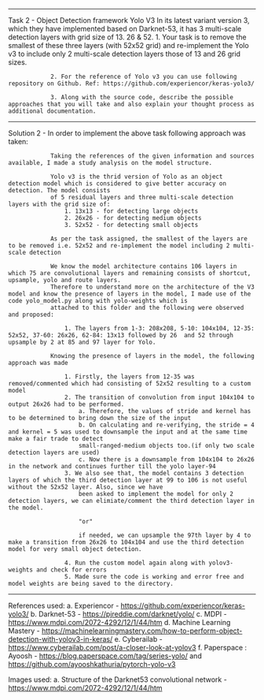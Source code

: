 ---------------------------------------------------------------------------------------------------------------------------------------------------------------

Task 2 - Object Detection framework Yolo V3
			In its latest variant version 3, which they have implemented based on Darknet-53, it has 3 multi-scale detection layers with grid size of 13. 26 & 52.
				1. Your task is to remove the smallest of these three layers (with 52x52 grid) and re-implement the Yolo v3 to include only 2 multi-scale detection 
				layers those of 13 and 26 grid sizes.
				
				2. For the reference of Yolo v3 you can use following repository on Github. Ref: https://github.com/experiencor/keras-yolo3/
				
				3. Along with the source code, describe the possible approaches that you will take and also explain your thought process as additional documentation.
				
---------------------------------------------------------------------------------------------------------------------------------------------------------------

Solution 2 - In order to implement the above task following approach was taken:
				
				Taking the references of the given information and sources available, I made a study analysis on the model structure.
				
				Yolo v3 is the thrid version of Yolo as an object detection model which is considered to give better accuracy on detection. The model consists 
				of 5 residual layers and three multi-scale detection layers with the grid size of:
					1. 13x13 - for detecting large objects
					2. 26x26 - for detecting medium objects
					3. 52x52 - for detecting small objects
					
				As per the task assigned, the smallest of the layers are to be removed i.e. 52x52 and re-implement the model including 2 multi-scale detection
				
				We know the model architecture contains 106 layers in which 75 are convolutional layers and remaining consists of shortcut, upsample, yolo and route layers.
				Therefore to understand more on the architecture of the V3 model and know the presence of layers in the model, I made use of the code yolo_model.py along with yolo-weights which is 
				attached to this folder and the following were observed and proposed:
				
					1. The layers from 1-3: 208x208, 5-10: 104x104, 12-35: 52x52, 37-60: 26x26, 62-84: 13x13 followed by 26  and 52 through upsample by 2 at 85 and 97 layer for Yolo.
				
				Knowing the presence of layers in the model, the following approach was made
				
					1. Firstly, the layers from 12-35 was removed/commented which had consisting of 52x52 resulting to a custom model
					2. The transition of convolution from input 104x104 to output 26x26 had to be performed.
						a. Therefore, the values of stride and kernel has to be determined to bring down the size of the input
						b. On calculating and re-verifying, the stride = 4 and kernel = 5 was used to downsample the input and at the same time make a fair trade to detect 
						small-ranged-medium objects too.(if only two scale detection layers are used)
						c. Now there is a downsample from 104x104 to 26x26 in the network and continues further till the yolo layer-94
					3. We also see that, the model contains 3 detection layers of which the third detection layer at 99 to 106 is not useful without the 52x52 layer. Also, since we have 
						been asked to implement the model for only 2 detection layers, we can elimiate/comment the third detection layer in the model.
						
						"or"
						
						if needed, we can upsample the 97th layer by 4 to make a transition from 26x26 to 104x104 and use the third detection model for very small object detection.
						
					4. Run the custom model again along with yolov3-weights and check for errors
					5. Made sure the code is working and error free and model weights are being saved to the directory.
					   			
				
---------------------------------------------------------------------------------------------------------------------------------------------------------------
		
References used: 
a. Experiencor - https://github.com/experiencor/keras-yolo3/ 
b. Darknet-53 - https://pjreddie.com/darknet/yolo/
c. MDPI - https://www.mdpi.com/2072-4292/12/1/44/htm
d. Machine Learning Mastery - https://machinelearningmastery.com/how-to-perform-object-detection-with-yolov3-in-keras/
e. Cyberailab - https://www.cyberailab.com/post/a-closer-look-at-yolov3
f. Paperspace : Ayoosh - https://blog.paperspace.com/tag/series-yolo/ and https://github.com/ayooshkathuria/pytorch-yolo-v3



Images used: 
a. Structure of the Darknet53 convolutional network - https://www.mdpi.com/2072-4292/12/1/44/htm
